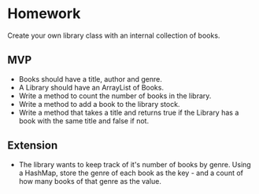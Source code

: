 # Homework

Create your own library class with an internal collection of books.

## MVP
* Books should have a title, author and genre.
* A Library should have an ArrayList of Books.
* Write a method to count the number of books in the library.
* Write a method to add a book to the library stock.
* Write a method that takes a title and returns true if the Library has a book with the same title and false if not.

## Extension
* The library wants to keep track of it's number of books by genre. Using a HashMap, store the genre of each book as the key - and a count of how many books of that genre as the value.
